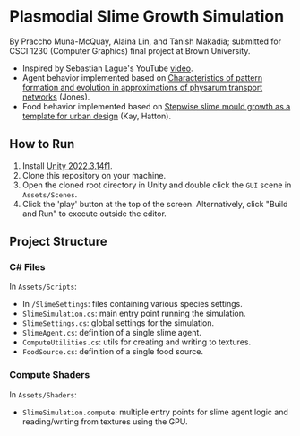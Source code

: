 # Plasmodial Slime Growth Simulation

By Praccho Muna-McQuay, Alaina Lin, and Tanish Makadia; submitted for CSCI 1230 (Computer Graphics) final project at Brown University.

- Inspired by Sebastian Lague's YouTube [video](https://youtu.be/X-iSQQgOd1A).
- Agent behavior implemented based on [Characteristics of pattern formation and evolution in approximations of physarum transport networks](https://uwe-repository.worktribe.com/output/980579) (Jones).
- Food behavior implemented based on [Stepwise slime mould growth as a template for urban design](https://www.ncbi.nlm.nih.gov/pmc/articles/PMC8789834/) (Kay, Hatton).

## How to Run

1. Install [Unity 2022.3.14f1](https://unity.com/releases/editor/whats-new/2022.3.14).
2. Clone this repository on your machine.
3. Open the cloned root directory in Unity and double click the `GUI` scene in `Assets/Scenes`.
4. Click the 'play' button at the top of the screen. Alternatively, click "Build and Run" to execute outside the editor.

## Project Structure

### C# Files

In `Assets/Scripts`:

- In `/SlimeSettings`: files containing various species settings.
- `SlimeSimulation.cs`: main entry point running the simulation.
- `SlimeSettings.cs`: global settings for the simulation.
- `SlimeAgent.cs`: definition of a single slime agent.
- `ComputeUtilities.cs`: utils for creating and writing to textures.
- `FoodSource.cs`: definition of a single food source.

### Compute Shaders

In `Assets/Shaders`:

- `SlimeSimulation.compute`: multiple entry points for slime agent logic and reading/writing from textures using the GPU.
